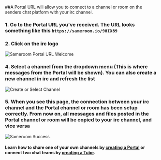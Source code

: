##A Portal URL will allow you to connect to a channel or room on the senders chat platform with your irc channel.

### 1. Go to the Portal URL you’ve received. The URL looks something like this `https://sameroom.io/98IX89`

### 2. Click on the irc logo
![Sameroom Portal URL Welcome](https://in.kato.im/c76bb40f2a2e9a68eaa13a3ae2c8d8e4627c565c77aca6158f001f5492ec7724/Sameroom-Select-Platform-_0005_irc.png)

### 4. Select a channel from the dropdown menu (This is where messages from the Portal will be shown). You can also create a new channel in irc and refresh the list
![Create or Select Channel](https://in.kato.im/f3e2a5d2c14da062602e45bc1cf2b495b672087398f28d09162ded75ff6a848b/Sameroom%20Join%20Portal%20Select%20Room%20ALL.png)

### 5. When you see this page, the connection between your irc channel and the Portal channel or room has been setup correctly. From now on, all messages and files posted in the Portal channel or room will be copied to your irc channel, and vice versa
![Sameroom Success](https://in.kato.im/bc1ac42c1d1d5632a436e92b5b3603422261f99a64c602007a895ecd38973336/Sameroom%20Join%20Portal%20Success%20copy.png)

#### Learn how to share one of your own channels by [creating a Portal](/getting-started/en/portal/slack) or connect two chat teams by [creating a Tube](/getting-started/en/tube/slack).

